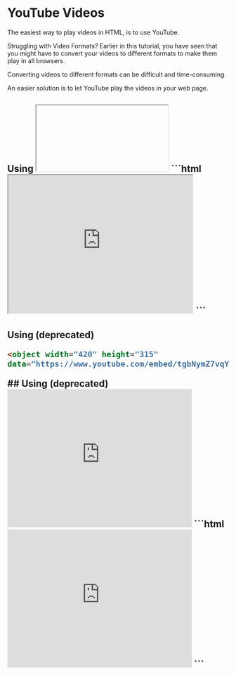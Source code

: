 # YouTube Videos

The easiest way to play videos in HTML, is to use YouTube.

Struggling with Video Formats?
Earlier in this tutorial, you have seen that you might have to convert your videos to different formats to make them play in all browsers.

Converting videos to different formats can be difficult and time-consuming.

An easier solution is to let YouTube play the videos in your web page.

## Using <iframe> (recommended)
<iframe width="420" height="315"
src="https://www.youtube.com/embed/tgbNymZ7vqY">
</iframe>
```html
<iframe width="420" height="315"
src="https://www.youtube.com/embed/tgbNymZ7vqY">
</iframe>
```

## Using <object> (deprecated)
<object width="420" height="315"
data="https://www.youtube.com/embed/tgbNymZ7vqY">
```html
<object width="420" height="315"
data="https://www.youtube.com/embed/tgbNymZ7vqY">
```
</object>
## Using <embed> (deprecated)
<embed width="420" height="315"
src="https://www.youtube.com/embed/tgbNymZ7vqY">
```html
<embed width="420" height="315"
src="https://www.youtube.com/embed/tgbNymZ7vqY">
```